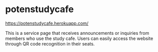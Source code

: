 # potenstudycafe

https://potenstudycafe.herokuapp.com/

This is a service page that receives announcements or inquiries from members who use the study cafe.
Users can easily access the website through QR code recognition in their seats.
